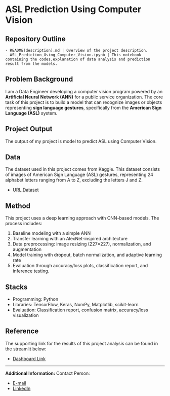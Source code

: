# ASL Prediction Using Computer Vision

## Repository Outline
```
- README(description).md | Overview of the project description.
- ASL_Prediction_Using_Computer_Vision.ipynb | This notebook containing the codes,explanation of data analysis and prediction result from the models.
```

## Problem Background
I am a Data Engineer developing a computer vision program powered by an **Artificial Neural Network (ANN)** for a public service organization. The core task of this project is to build a model that can recognize images or objects representing **sign language gestures**, specifically from the **American Sign Language (ASL)** system.

## Project Output
The output of my project is model to predict ASL using Computer Vision.

## Data
The dataset used in this project comes from Kaggle. This dataset consists of images of American Sign Language (ASL) gestures, representing 24 alphabet letters ranging from A to Z, excluding the letters J and Z.
- [URL Dataset](https://www.kaggle.com/datasets/signnteam/asl-sign-language-pictures-minus-j-z)

## Method
This project uses a deep learning approach with CNN-based models. The process includes:
1. Baseline modeling with a simple ANN
2. Transfer learning with an AlexNet-inspired architecture
3. Data preprocessing: image resizing (227×227), normalization, and augmentation
4. Model training with dropout, batch normalization, and adaptive learning rate
5. Evaluation through accuracy/loss plots, classification report, and inference testing.

## Stacks
- Programming: Python
- Libraries: TensorFlow, Keras, NumPy, Matplotlib, scikit-learn
- Evaluation: Classification report, confusion matrix, accuracy/loss visualization

## Reference
The supporting link for the results of this project analysis can be found in the streamlit below:
- [Dashboard Link](https://asl-hand-language-classification-rvpishere.streamlit.app/)
---

**Additional Information:**
Contact Person:
- [E-mail](yonathan.anggraiwan.work@gmail.com)
- [LinkedIn](https://www.linkedin.com/in/yonathan-anggraiwan-work/)
